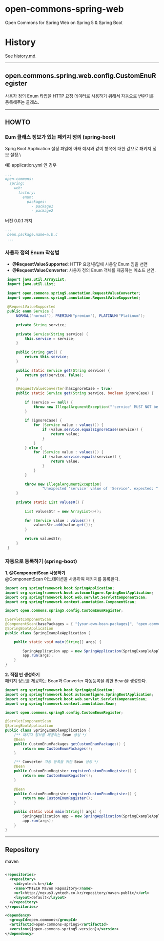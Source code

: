 # open-commons-spring-web
Open Commons for Spring Web on Spring 5 & Spring Boot 

# History
See [history.md](./history.md).

---
## open.commons.spring.web.config.CustomEnuRegister
사용자 정의 Enum 타입을 HTTP 요청 데이터로 사용하기 위해서 자동으로 변환기를 등록해주는 클래스. 


---
## HOWTO
### Eum 클래스 정보가 있는 패키지 정의 (spring-boot)
Sprig Boot Application 설정 파일에 아래 예시와 같이 항목에 대한 값으로 패키지 정보 설정.\

예) application.yml 인 경우
``` yml
...
open-commons:
  spring:
    web:
      factory:
        enum:
          packages:
            - package1
            - package2
```

버전 0.0.1 까지
``` yml
...
 bean.package.name=a.b.c
 ...
 ```


### 사용자 정의 Enum 작성법
- __@RequestValueSupported__: HTTP 요청/응답에 사용할 Enum 임을 선언
- __@RequestValueConverter__: 사용자 정의 Enum 객체를 제공하는 메소드 선언.

``` java
 import java.util.ArrayList;
 import java.util.List;
 
 import open.commons.spring5.annotation.RequestValueConverter;
 import open.commons.spring5.annotation.RequestValueSupported;
 
 @RequestValueSupported
 public enum Service {
     NORMAL("normal"), PREMIUM("premium"), PLATINUM("Platinum");
 
     private String service;
 
     private Service(String service) {
         this.service = service;
     }
 
     public String get() {
         return this.service;
     }
 
     public static Service get(String service) {
         return get(service, false);
     }
 
     @RequestValueConverter(hasIgnoreCase = true)
     public static Service get(String service, boolean ignoreCase) {
 
         if (service == null) {
             throw new IllegalArgumentException("'service' MUST NOT be null. input: " + service);
         }
 
         if (ignoreCase) {
             for (Service value : values()) {
                 if (value.service.equalsIgnoreCase(service)) {
                     return value;
                 }
             }
         } else {
             for (Service value : values()) {
                 if (value.service.equals(service)) {
                     return value;
                 }
             }
         }
 
         throw new IllegalArgumentException(
                 "Unexpected 'service' value of 'Service'. expected: " + values0() + " & Ignore case-sensitive: " + ignoreCase + ", input: " + service);
     }
 
     private static List values0() {
 
         List valuesStr = new ArrayList<>();
 
         for (Service value : values()) {
             valuesStr.add(value.get());
         }
 
         return valuesStr;
     }
 }
 ```
 
### 자동으로 등록하기 (spring-boot)

**1. @ComponentScan 사용하기**\
@ComponentScan 어노테이션을 사용하여 패키지를 등록한다.

``` java
import org.springframework.boot.SpringApplication;
import org.springframework.boot.autoconfigure.SpringBootApplication;
import org.springframework.boot.web.servlet.ServletComponentScan;
import org.springframework.context.annotation.ComponentScan;

import open.commons.spring5.config.CustomEnumRegister;

@ServletComponentScan
@ComponentScan(basePackages = { "{your-own-bean-packages}", "open.commons.spring.web.config" })
@SpringBootApplication
public class SpringExampleApplication {

    public static void main(String[] args) {
    
        SpringApplication app = new SpringApplication(SpringExampleApplication.class);
        app.run(args);
    }
}
```

**2. 직접 빈 생성하기**\
패키지 정보를 제공하는 Bean과 Converter 자동등록을 위한 Bean을 생성한다.

``` java
import org.springframework.boot.SpringApplication;
import org.springframework.boot.autoconfigure.SpringBootApplication;
import org.springframework.boot.web.servlet.ServletComponentScan;
import org.springframework.context.annotation.Bean;

import open.commons.spring5.config.CustomEnumRegister;

@ServletComponentScan
@SpringBootApplication
public class SpringExampleApplication {
    /** 패키지 정보를 제공하는 Bean 생성 */
    @Bean
    public CustomEnumPackages getCustomEnumPackages() {
        return new CustomEnumPackages();
    }

    /** Converter 자동 등록을 위한 Bean 생성 */
    @Bean
    public CustomEnumRegister registerCustomEnumRegister() {
        return new CustomEnumRegister();
    }
 
    @Bean
    public CustomEnumRegister registerCustomEnumRegister() {
        return new CustomEnumRegister();
    }

    public static void main(String[] args) {
        SpringApplication app = new SpringApplication(SpringExampleApplication.class);
        app.run(args);
    }
}
```
 
--- 
## Repository
maven
``` xml

<repositories>
  <repository>
    <id>ymtech.kr</id>
    <name>YMTECH Maven Repository</name>
    <url>http://nexus3.ymtech.co.kr/repository/maven-public/</url>
    <layout>default</layout>
  </repository>
</repositories>

<dependency>
  <groupId>open.commons</groupId>
  <artifactId>open-commons-spring5</artifactId>
  <version>${open-commons-spring5.version}</version>
</dependency>
```
 



